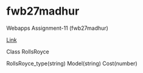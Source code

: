 # fwb27madhur

Webapps Assignment-11 (fwb27madhur)

[Link](https://fwb27madhur.herokuapp.com/)

Class RollsRoyce

RollsRoyce_type(string)
Model(string)
Cost(number)



